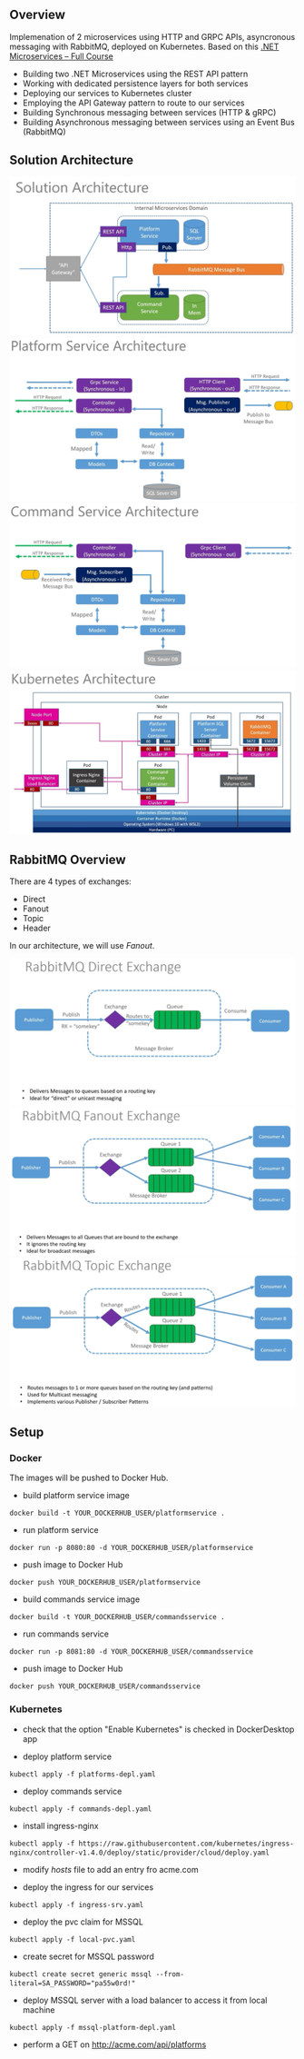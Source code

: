 ## Overview

Implemenation of 2 microservices using HTTP and GRPC APIs, asyncronous messaging with RabbitMQ, deployed on Kubernetes. Based on this [.NET Microservices – Full Course](https://www.youtube.com/watch?v=DgVjEo3OGBI)

- Building two .NET Microservices using the REST API pattern
- Working with dedicated persistence layers for both services
- Deploying our services to Kubernetes cluster
- Employing the API Gateway pattern to route to our services
- Building Synchronous messaging between services (HTTP & gRPC)
- Building Asynchronous messaging between services using an Event Bus (RabbitMQ)

## Solution Architecture

![](images/Architecture.png)
![](images/PlatformService.png)
![](images/CommandService.png)
![](images/Kubernetes.png)

## RabbitMQ Overview

There are 4 types of exchanges:

- Direct
- Fanout
- Topic
- Header

In our architecture, we will use _Fanout_.

![](images/RabbitMQ_Direct.png)
![](images/RabbitMQ_Fanout.png)
![](images/RabbitMQ_Topic.png)

## Setup

### Docker

The images will be pushed to Docker Hub.

- build platform service image

```
docker build -t YOUR_DOCKERHUB_USER/platformservice .
```

- run platform service

```
docker run -p 8080:80 -d YOUR_DOCKERHUB_USER/platformservice
```

- push image to Docker Hub

```
docker push YOUR_DOCKERHUB_USER/platformservice
```

- build commands service image

```
docker build -t YOUR_DOCKERHUB_USER/commandsservice .
```

- run commands service

```
docker run -p 8081:80 -d YOUR_DOCKERHUB_USER/commandsservice
```

- push image to Docker Hub

```
docker push YOUR_DOCKERHUB_USER/commandsservice
```

### Kubernetes

- check that the option "Enable Kubernetes" is checked in DockerDesktop app

- deploy platform service

```
kubectl apply -f platforms-depl.yaml
```

- deploy commands service

```
kubectl apply -f commands-depl.yaml
```

- install ingress-nginx

```
kubectl apply -f https://raw.githubusercontent.com/kubernetes/ingress-nginx/controller-v1.4.0/deploy/static/provider/cloud/deploy.yaml
```

- modify _hosts_ file to add an entry fro acme.com

- deploy the ingress for our services

```
kubectl apply -f ingress-srv.yaml
```

- deploy the pvc claim for MSSQL

```
kubectl apply -f local-pvc.yaml
```

- create secret for MSSQL password

```
kubectl create secret generic mssql --from-literal=SA_PASSWORD="pa55w0rd!"
```

- deploy MSSQL server with a load balancer to access it from local machine

```
kubectl apply -f mssql-platform-depl.yaml
```

- perform a GET on http://acme.com/api/platforms
